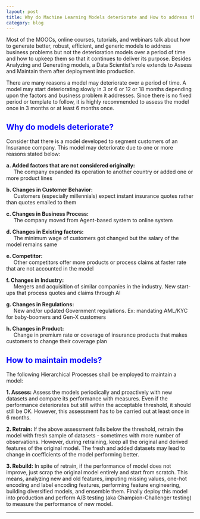 ```yaml
---
layout: post
title: Why do Machine Learning Models deteriorate and How to address them?
category: blog
---
```


Most of the MOOCs, online courses, tutorials, and webinars talk about how to generate better, robust, efficient, and generic models to address business problems but not the deterioration models over a period of time and how to upkeep them so that it continues to deliver its purpose. Besides Analyzing and Generating models, a Data Scientist's role extends to Assess and Maintain them after deployment into production.

There are many reasons a model may deteriorate over a period of time. A model may start deteriorating slowly in 3 or 6 or 12 or 18 months depending upon the factors and business problem it addresses. Since there is no fixed period or template to follow, it is highly recommended to assess the model once in 3 months  or at least 6 months once.

## **<span style="color:blue">Why do models deteriorate?</span>**

Consider that there is a model developed to segment customers of an Insurance company. This model may deteriorate due to one or more reasons stated below:

**a. Added factors that are not considered originally:** <br>
 &nbsp;&nbsp;&nbsp;&nbsp;&nbsp;The company expanded its operation to another country or added one or more product lines
	
**b. Changes in Customer Behavior:** <br>
 &nbsp;&nbsp;&nbsp;&nbsp;&nbsp;Customers (especially millennials) expect instant insurance quotes rather than quotes emailed to them
	
**c. Changes in Business Process:** <br>
 &nbsp;&nbsp;&nbsp;&nbsp;&nbsp;The company moved from Agent-based system to online system
	
**d. Changes in Existing factors:** <br>
 &nbsp;&nbsp;&nbsp;&nbsp;&nbsp;The minimum wage of customers got changed but the salary of the model remains same
	
**e. Competitor:** <br>
 &nbsp;&nbsp;&nbsp;&nbsp;&nbsp;Other competitors offer more products or process claims at faster rate that are not accounted in the model
	
**f. Changes in Industry:** <br>
 &nbsp;&nbsp;&nbsp;&nbsp;&nbsp;Mergers and acquisition of similar companies in the industry. New start-ups that process quotes and claims through AI
	
**g. Changes in Regulations:** <br>
 &nbsp;&nbsp;&nbsp;&nbsp;&nbsp;New and/or updated Government regulations. Ex: mandating AML/KYC for baby-boomers and Gen-X customers 
	
**h. Changes in Product:** <br>
 &nbsp;&nbsp;&nbsp;&nbsp;&nbsp;Change in premium rate or coverage of insurance products that makes customers to change their coverage plan
	
## **<span style="color:blue">How to maintain models?</span>**

The following Hierarchical Processes shall be employed to maintain a model:

**1. Assess:** Assess the models periodically and proactively with new datasets and compare its performance with measures. Even if the performance deteriorates but still within the acceptable threshold, it should still be OK. However, this assessment has to be carried out at least once in 6 months.

**2. Retrain:** If the above assessment falls below the threshold, retrain the model with fresh sample of datasets - sometimes with more number of observations. However, during retraining, keep all the original and derived features of the original model. The fresh and added datasets may lead to change in coefficients of the model  performing better.

**3. Rebuild:** In spite of retrain, if the performance of model does not improve, just scrap the original model entirely and start from scratch. This means, analyzing new and old features, imputing missing values, one-hot encoding and label encoding features, performing feature engineering, building diversified models, and ensemble them. Finally deploy this model into production and perform A/B testing (aka Champion-Challenger testing) to measure the performance of new model.

---
